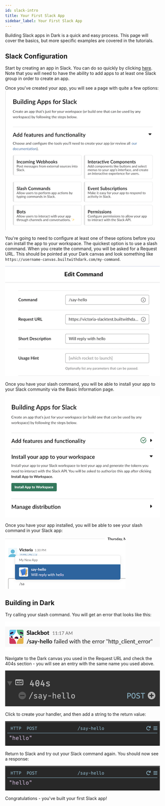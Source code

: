 ```yaml
---
id: slack-intro
title: Your First Slack App
sidebar_label: Your First Slack App
---
```


Building Slack apps in Dark is a quick and easy process. This page will cover the basics, but more specific examples are covered in the tutorials.

## Slack Configuration

Start by creating an app in Slack. You can do so quickly by clicking [here](https://api.slack.com/apps?new_app=1). Note that you will need to have the ability to add apps to at least one Slack group in order to create an app.

Once you've created your app, you will see a page with quite a few options:
![assets/slack-apps/appspage.png](assets/slack-apps/appspage.png)

You're going to need to configure at least one of these options before you can install the app to your workspace. The quickest option is to use a slash command. When you create the command, you will be asked for a Request URL. This should be pointed at your Dark canvas and look something like `https://username-canvas.builtwithdark.com/my-command`.

![assets/slack-apps/slashcommand.png](assets/slack-apps/slashcommand.png)

Once you have your slash command, you will be able to install your app to your Slack community via the Basic Information page.

![assets/slack-apps/installslack.png](assets/slack-apps/installslack.png)

Once you have your app installed, you will be able to see your slash command in your Slack app:

![assets/slack-apps/command.png](assets/slack-apps/command.png)

## Building in Dark

Try calling your slash command. You will get an error that looks like this:

![assets/slack-apps/commanderror.png](assets/slack-apps/commanderror.png)

Navigate to the Dark canvas you used in the Request URL and check the 404s section - you will see an entry with the same name you used above.

![assets/slack-apps/404.png](assets/slack-apps/404.png)

Click to create your handler, and then add a string to the return value:

![assets/slack-apps/hello.png](assets/slack-apps/hello.png)

Return to Slack and try out your Slack command again. You should now see a response:

![assets/slack-apps/hello.png](assets/slack-apps/hello.png)

Congratulations - you've built your first Slack app!